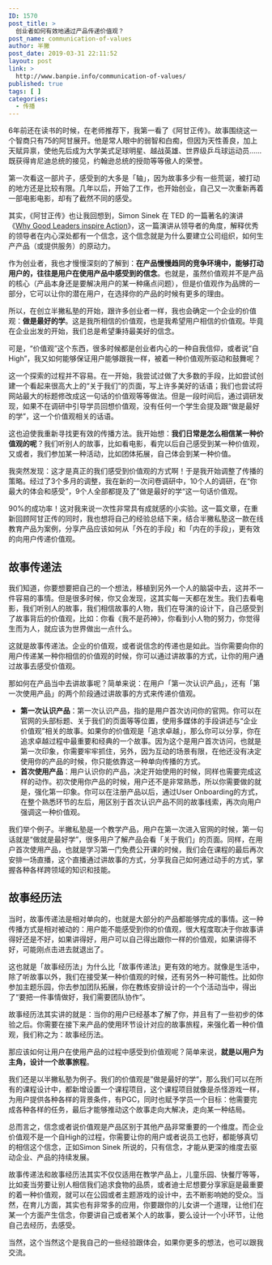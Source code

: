 ```yaml
---
ID: 1570
post_title: >
  创业者如何有效地通过产品传递价值观？
post_name: communication-of-values
author: 半撇
post_date: 2019-03-31 22:11:52
layout: post
link: >
  http://www.banpie.info/communication-of-values/
published: true
tags: [ ]
categories:
  - 传播
---
```

6年前还在读书的时候，在老师推荐下，我第一看了《阿甘正传》。故事围绕这一个智商只有75的阿甘展开。他是常人眼中的弱智和白痴，但因为天性善良，加上天赋异禀，使他先后成为大学美式足球明星、越战英雄、世界级乒乓球运动员……既获得肯尼迪总统的接见，约翰逊总统的授勋等等傲人的荣誉。

第一次看这一部片子，感受到的大多是「轴」，因为故事多少有一些荒诞，被打动的地方还是比较有限。几年以后，开始了工作，也开始创业，自己又一次重新再着一部电影电影，却有了截然不同的感受。

其实，《阿甘正传》也让我回想到，Simon Sinek 在 TED 的一篇著名的演讲《[Why Good Leaders inspire Action][1]》，这一篇演讲从领导者的角度，解释优秀的领导者在内心深处都有一个信念，这个信念就是为什么要建立公司组织，如何生产产品（或提供服务）的原动力。

作为创业者，我也才慢慢深刻的了解到：**在产品慢慢趋同的竞争环境中，能够打动用户的，往往是用户在使用产品中感受到的信念**。也就是，虽然价值观并不是产品的核心（产品本身还是要解决用户的某一种痛点问题），但是价值观作为品牌的一部分，它可以让你的潜在用户，在选择你的产品的时候有更多的理由。

所以，在创立半撇私塾的开始，跟许多创业者一样，我也会确定一个企业的价值观：**做是最好的学**。这是我所相信的价值观，也是我希望用户相信的价值观。毕竟在企业出发的开始，我们总是希望秉持最美好的信念。

可是，“价值观”这个东西，很多时候都是创业者内心的一种自我信仰，或者说“自High”，我又如何能够保证用户能够跟我一样，被着一种价值观所驱动和鼓舞呢？

这一个探索的过程并不容易。在一开始，我尝试过做了大多数的手段，比如尝试创建一个看起来很高大上的“关于我们”的页面，写上许多美好的话语；我们也尝试将网站最大的标题修改成这一句话的价值观等等做法。但是一段时间后，通过调研发现，如果不在调研中引导学员回想价值观，没有任何一个学生会提及跟“做是最好的学”，这一个价值观相关的话语。

这也迫使我重新寻找更有效的传播方法。我开始想：**我们日常是怎么相信某一种价值观的呢**？我们听别人的故事，比如看电影，看完以后自己感受到某一种价值观，又或者，我们参加某一种活动，比如团体拓展，自己体会到某一种价值。

我突然发现：这才是真正的我们感受到价值观的方式啊！于是我开始调整了传播的策略。经过了3个多月的调整，我在新的一次问卷调研中，10个人的调研，在“你最大的体会和感受”，9个人全部都提及了”做是最好的学“这一句话价值观。

90%的成功率！这对我来说一次性非常具有成就感的小实验。这一篇文章，在重新回顾阿甘正传的同时，我也想将自己的经验总结下来，结合半撇私塾这一款在线教育产品为案例，分享产品应该如何从「外在的手段」和「内在的手段」，更有效的向用户传递价值观。

## 故事传递法

我们知道，你要想要把自己的一个想法，移植到另外一个人的脑袋中去，这并不一件容易的事情。但是很多时候，你又会发现，这其实每一天都在发生。我们去看电影，我们听别人的故事，我们相信故事的人物，我们在导演的设计下，自己感受到了故事背后的价值观，比如：你看《我不是药神》，你看到小人物的努力，你觉得生而为人，就应该为世界做出一点什么。

这就是故事传递法。企业的价值观，或者说信念的传递也是如此。当你需要向你的用户传递某一种你相信的价值观的时候，你可以通过讲故事的方式，让你的用户通过故事去感受价值观。

那如何在产品当中去讲故事呢？简单来说：在用户「第一次认识产品」，还有「第一次使用产品」的两个阶段通过讲故事的方式来传递价值观。

*   **第一次认识产品**：第一次认识产品，指的是用户首次访问你的官网。你可以在官网的头部标题、关于我们的页面等等位置，使用多媒体的手段讲述与“企业价值观”相关的故事。如果你的价值观是「追求卓越」，那么你可以分享，你在追求卓越过程中最重要和经典的一个故事。因为这个是用户首次访问，也就是第一次印象，你需要牢牢抓住，另外，因为互动的场景有限，在他还没有决定使用你的产品的时候，你只能依靠这一种单向传播的方式。
*   **首次使用产品**：用户认识你的产品，决定开始使用的时候，同样也需要完成这样的动作。初次使用你产品的时候，用户还不是非常熟悉，所以你需要做的就是，强化第一印象。你可以在注册产品以后，通过User Onboarding的方式，在整个熟悉环节的左后，用区别于首次认识产品不同的故事线索，再次向用户强调这一种价值观。

我们举个例子。半撇私塾是一个教学产品，用户在第一次进入官网的时候，第一句话就是“做就是最好学”，很多用户了解产品会看「关于我们」的页面。同样，在用户首次使用产品，也就是学习第一门免费公开课的时候，我们会在课程的最后再次安排一场直播，这个直播通过讲故事的方式，分享我自己如何通过动手的方式，掌握各种各样跨领域的知识和技能。

## 故事经历法

当时，故事传递法是相对单向的，也就是大部分的产品都能够完成的事情。这一种传播方式是相对被动的：用户能不能感受到你的价值观，很大程度取决于你故事讲得好还是不好，如果讲得好，用户可以自己得出跟你一样的价值观，如果讲得不好，可能刚点击进去就退出了。

这也就是「故事经历法」为什么比「故事传递法」更有效的地方。就像是生活中，除了听故事以外，我们在接受某一种价值观的时候，还有另外一种可能性。比如你参加主题乐园，你去参加团队拓展，你在教练安排设计的一个个活动当中，得出了“要把一件事情做好，我们需要团队协作“。

故事经历法其实讲的就是：当你的用户已经基本了解了你，并且有了一些初步的体验之后。你需要在接下来产品的使用环节设计对应的故事旅程，来强化着一种价值观，我们称之为：故事经历法。

那应该如何让用户在使用产品的过程中感受到价值观呢？简单来说，**就是以用户为主角，设计一个故事旅程**。

我们还是以半撇私塾为例子。我们的价值观是”做是最好的学“，那么我们可以在所有的课程设计中，都新增设置一个课程项目，这个课程项目就像是杀怪游戏一样，为用户提供各种各样的背景条件，有PGC，同时也赋予学员一个目标：他需要完成各种各样的任务，最后才能够推动这个故事走向大解决，走向某一种结局。

总而言之，信念或者说价值观是产品区别于其他产品非常重要的一个维度。而企业价值观不是一个自High的过程，你需要让你的用户或者说员工也好，都能够真切的相信这个信念，正如Simon Sinek 所说的，只有信念，才能从更深的维度去驱动企业、产品的持续发展。

故事传递法和故事经历法其实不仅仅适用在教学产品上，儿童乐园、快餐厅等等，比如麦当劳要让别人相信我们追求食物的品质，或者迪士尼想要分享家庭是最重要的着一种价值观，就可以在公园或者主题游戏的设计中，去不断影响她的受众。当然，在育儿方面，其实也有非常多的应用，你要跟你的儿女讲一个道理，让他们在某一个方面产生信念，你要讲自己或者某个人的故事，要么设计一个小环节，让他自己去经历，去感受。

当然，这个当然这个是我自己的一些经验跟体会，如果你更多的想法，也可以跟我交流。

 [1]: https://www.ted.com/talks/simon_sinek_how_great_leaders_inspire_action
